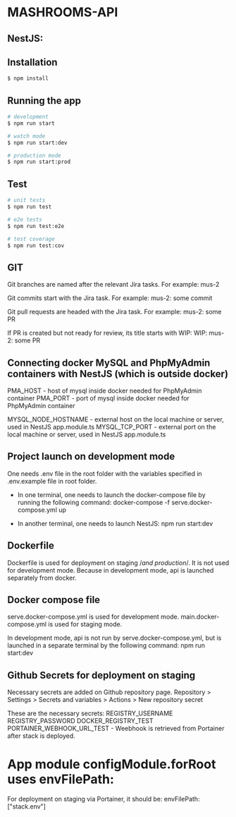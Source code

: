 # MASHROOMS-API


## NestJS:
## Installation

```bash
$ npm install
```

## Running the app

```bash
# development
$ npm run start

# watch mode
$ npm run start:dev

# production mode
$ npm run start:prod
```

## Test

```bash
# unit tests
$ npm run test

# e2e tests
$ npm run test:e2e

# test coverage
$ npm run test:cov
```

## GIT
Git branches are named after the relevant Jira tasks. For example:
mus-2

Git commits start with the Jira task. For example:
mus-2: some commit

Git pull requests are headed with the Jira task. For example:
mus-2: some PR

If PR is created but not ready for review, its title starts with WIP:
WIP: mus-2: some PR

## Connecting docker MySQL and PhpMyAdmin containers with NestJS (which is outside docker)
PMA_HOST - host of mysql inside docker needed for PhpMyAdmin container
PMA_PORT - port of mysql inside docker needed for PhpMyAdmin container

MYSQL_NODE_HOSTNAME - external host on the local machine or server, used in NestJS app.module.ts
MYSQL_TCP_PORT - external port on the local machine or server, used in NestJS app.module.ts

## Project launch on development mode
One needs .env file in the root folder with the variables specified in .env.example file in root folder.

- In one terminal, one needs to launch the docker-compose file by running the following command: 
  docker-compose -f serve.docker-compose.yml up

- In another terminal, one needs to launch NestJS:
  npm run start:dev

## Dockerfile
Dockerfile is used for deployment on staging /*and production*/. 
It is not used for development mode. Because in development mode, api is launched separately from docker.

## Docker compose file
serve.docker-compose.yml is used for development mode.
main.docker-compose.yml is used for staging mode.

In development mode, api is not run by serve.docker-compose.yml, but is launched in a separate terminal by the following command:
npm run start:dev

## Github Secrets for deployment on staging
Necessary secrets are added on Github repository page.
Repository > Settings > Secrets and variables > Actions > New repository secret

These are the necessary secrets:
REGISTRY_USERNAME
REGISTRY_PASSWORD
DOCKER_REGISTRY_TEST 
PORTAINER_WEBHOOK_URL_TEST - Weebhook is retrieved from Portainer after stack is deployed. 

# App module configModule.forRoot uses envFilePath:
For deployment on staging via Portainer, it should be:
envFilePath: ["stack.env"]

